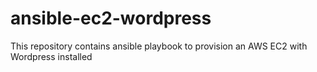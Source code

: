 # ansible-ec2-wordpress
This repository contains ansible playbook to provision an AWS EC2 with Wordpress installed
